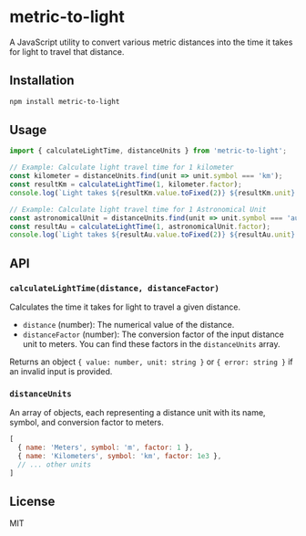 # metric-to-light

A JavaScript utility to convert various metric distances into the time it takes for light to travel that distance.

## Installation

```bash
npm install metric-to-light
```

## Usage

```javascript
import { calculateLightTime, distanceUnits } from 'metric-to-light';

// Example: Calculate light travel time for 1 kilometer
const kilometer = distanceUnits.find(unit => unit.symbol === 'km');
const resultKm = calculateLightTime(1, kilometer.factor);
console.log(`Light takes ${resultKm.value.toFixed(2)} ${resultKm.unit} to travel 1 kilometer.`);

// Example: Calculate light travel time for 1 Astronomical Unit
const astronomicalUnit = distanceUnits.find(unit => unit.symbol === 'au');
const resultAu = calculateLightTime(1, astronomicalUnit.factor);
console.log(`Light takes ${resultAu.value.toFixed(2)} ${resultAu.unit} to travel 1 Astronomical Unit.`);
```

## API

### `calculateLightTime(distance, distanceFactor)`

Calculates the time it takes for light to travel a given distance.

-   `distance` (number): The numerical value of the distance.
-   `distanceFactor` (number): The conversion factor of the input distance unit to meters. You can find these factors in the `distanceUnits` array.

Returns an object `{ value: number, unit: string }` or `{ error: string }` if an invalid input is provided.

### `distanceUnits`

An array of objects, each representing a distance unit with its name, symbol, and conversion factor to meters.

```javascript
[
  { name: 'Meters', symbol: 'm', factor: 1 },
  { name: 'Kilometers', symbol: 'km', factor: 1e3 },
  // ... other units
]
```

## License

MIT